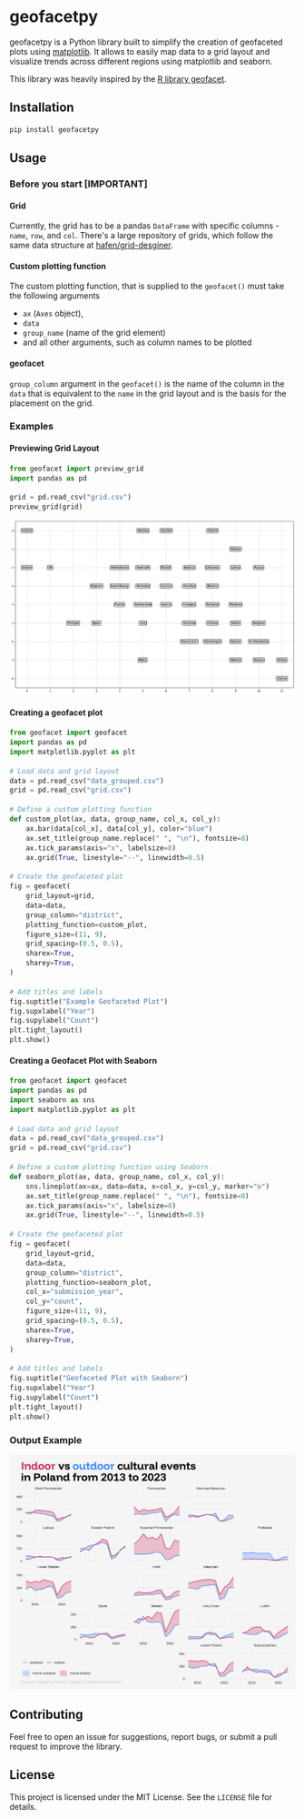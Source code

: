 # geofacetpy

geofacetpy is a Python library built to simplify the creation of geofaceted plots using [matplotlib](https://matplotlib.org/). It allows to easily map data to a grid layout and visualize trends across different regions using matplotlib and seaborn.

This library was heavily inspired by the [R library geofacet](https://github.com/hafen/geofacet).

## Installation
```bash
pip install geofacetpy
```

## Usage

### Before you start [IMPORTANT]
#### Grid 
Currently, the grid has to be a pandas `DataFrame` with specific columns - `name`, `row`, and `col`.
There's a large repository of grids, which follow the same data structure at [hafen/grid-desginer](https://github.com/hafen/grid-designer/tree/master/grids). 

#### Custom plotting function
The custom plotting function, that is supplied to the `geofacet()` must take the following arguments
- `ax` (`Axes` object), 
- `data`
- `group_name` (name of the grid element)
- and all other arguments, such as column names to be plotted

#### geofacet
`group_column` argument in the `geofacet()` is the name of the column in the `data` that is equivalent to the `name` in the grid layout and is the basis for the placement on the grid. 

### Examples

#### Previewing Grid Layout

```python
from geofacet import preview_grid
import pandas as pd

grid = pd.read_csv("grid.csv")
preview_grid(grid)
```
![image](images/grid.png)

#### Creating a geofacet plot

```python
from geofacet import geofacet
import pandas as pd
import matplotlib.pyplot as plt

# Load data and grid layout
data = pd.read_csv("data_grouped.csv")
grid = pd.read_csv("grid.csv")

# Define a custom plotting function
def custom_plot(ax, data, group_name, col_x, col_y):
    ax.bar(data[col_x], data[col_y], color="blue")
    ax.set_title(group_name.replace(" ", "\n"), fontsize=8)
    ax.tick_params(axis="x", labelsize=8)
    ax.grid(True, linestyle="--", linewidth=0.5)

# Create the geofaceted plot
fig = geofacet(
    grid_layout=grid,
    data=data,
    group_column="district",
    plotting_function=custom_plot,
    figure_size=(11, 9),
    grid_spacing=(0.5, 0.5),
    sharex=True,
    sharey=True,
)

# Add titles and labels
fig.suptitle("Example Geofaceted Plot")
fig.supxlabel("Year")
fig.supylabel("Count")
plt.tight_layout()
plt.show()
```

#### Creating a Geofacet Plot with Seaborn

```python
from geofacet import geofacet
import pandas as pd
import seaborn as sns
import matplotlib.pyplot as plt

# Load data and grid layout
data = pd.read_csv("data_grouped.csv")
grid = pd.read_csv("grid.csv")

# Define a custom plotting function using Seaborn
def seaborn_plot(ax, data, group_name, col_x, col_y):
    sns.lineplot(ax=ax, data=data, x=col_x, y=col_y, marker="o")
    ax.set_title(group_name.replace(" ", "\n"), fontsize=8)
    ax.tick_params(axis="x", labelsize=8)
    ax.grid(True, linestyle="--", linewidth=0.5)

# Create the geofaceted plot
fig = geofacet(
    grid_layout=grid,
    data=data,
    group_column="district",
    plotting_function=seaborn_plot,
    col_x="submission_year",
    col_y="count",
    figure_size=(11, 9),
    grid_spacing=(0.5, 0.5),
    sharex=True,
    sharey=True,
)

# Add titles and labels
fig.suptitle("Geofaceted Plot with Seaborn")
fig.supxlabel("Year")
fig.supylabel("Count")
plt.tight_layout()
plt.show()
```

### Output Example

![alt text](images/example1.png)

## Contributing

Feel free to open an issue for suggestions, report bugs, or submit a pull request to improve the library.&#x20;

## License

This project is licensed under the MIT License. See the `LICENSE` file for details.

